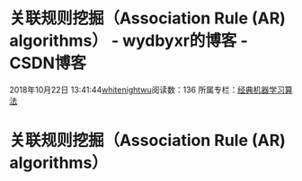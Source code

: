# 关联规则挖掘（Association Rule (AR) algorithms） - wydbyxr的博客 - CSDN博客
2018年10月22日 13:41:44[whitenightwu](https://me.csdn.net/wydbyxr)阅读数：136
所属专栏：[经典机器学习算法](https://blog.csdn.net/column/details/28812.html)
# 关联规则挖掘（Association Rule (AR) algorithms）
